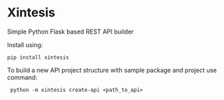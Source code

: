 # Xintesis
Simple Python Flask based REST API builder

Install using:

    pip install xintesis 

To build a new API project structure with sample package and project use command:

     python -m xintesis create-api <path_to_api>
     
